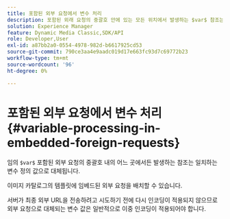 ```yaml
---
title: 포함된 외부 요청에서 변수 처리
description: 포함된 외래 요청의 중괄호 안에 있는 모든 위치에서 발생하는 $var$ 참조는 일치하는 변수 정의 값으로 대체됩니다.
solution: Experience Manager
feature: Dynamic Media Classic,SDK/API
role: Developer,User
exl-id: a87bb2a0-0554-4978-982d-b6617925cd53
source-git-commit: 790ce3aa4e9aadc019d17e663fc93d7c69772b23
workflow-type: tm+mt
source-wordcount: '96'
ht-degree: 0%

---
```


# 포함된 외부 요청에서 변수 처리{#variable-processing-in-embedded-foreign-requests}

임의 `$var$` 포함된 외부 요청의 중괄호 내의 어느 곳에서든 발생하는 참조는 일치하는 변수 정의 값으로 대체됩니다.

이미지 카탈로그의 템플릿에 임베드된 외부 요청을 배치할 수 있습니다.

서버가 최종 외부 URL을 전송하려고 시도하기 전에 다시 인코딩이 적용되지 않으므로 외부 요청으로 대체되는 변수 값은 일반적으로 이중 인코딩이 적용되어야 합니다.
